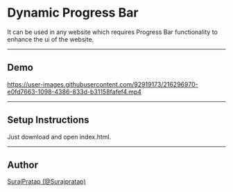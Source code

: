 # Dynamic Progress Bar
It can be used in any website which requires Progress Bar
functionality to enhance the ui of the website.
***
## Demo

 https://user-images.githubusercontent.com/92919173/216296970-e0fd7663-1098-4386-833d-b31158fafef4.mp4
***
## Setup Instructions

Just download and open index.html.
***
## Author
[SurajPratap (@Surajpratap)](https://github.com/SurajPratap10)



